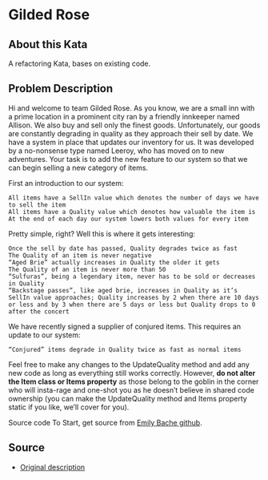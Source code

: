 # Gilded Rose
## About this Kata

A refactoring Kata, bases on existing code.

## Problem Description
Hi and welcome to team Gilded Rose. As you know, we are a small inn with a prime location in a prominent city ran by a friendly innkeeper named Allison. We also buy and sell only the finest goods. Unfortunately, our goods are constantly degrading in quality as they approach their sell by date. We have a system in place that updates our inventory for us. It was developed by a no-nonsense type named Leeroy, who has moved on to new adventures. Your task is to add the new feature to our system so that we can begin selling a new category of items. 

First an introduction to our system:

```
All items have a SellIn value which denotes the number of days we have to sell the item
All items have a Quality value which denotes how valuable the item is
At the end of each day our system lowers both values for every item
```

Pretty simple, right? Well this is where it gets interesting:

```
Once the sell by date has passed, Quality degrades twice as fast
The Quality of an item is never negative
“Aged Brie” actually increases in Quality the older it gets
The Quality of an item is never more than 50
“Sulfuras”, being a legendary item, never has to be sold or decreases in Quality
“Backstage passes”, like aged brie, increases in Quality as it’s SellIn value approaches; Quality increases by 2 when there are 10 days or less and by 3 when there are 5 days or less but Quality drops to 0 after the concert
```

We have recently signed a supplier of conjured items. This requires an update to our system:

```
“Conjured” items degrade in Quality twice as fast as normal items
```

Feel free to make any changes to the UpdateQuality method and add any new code as long as everything still works correctly. However, **do not alter the Item class or Items property** as those belong to the goblin in the corner who will insta-rage and one-shot you as he doesn’t believe in shared code ownership (you can make the UpdateQuality method and Items property static if you like, we’ll cover for you).

Source code
To Start, get source from [Emily Bache github](https://github.com/emilybache/GildedRose-Refactoring-Kata).

## Source

* [Original description](https://codingdojo.org/kata/gilded-rose/)